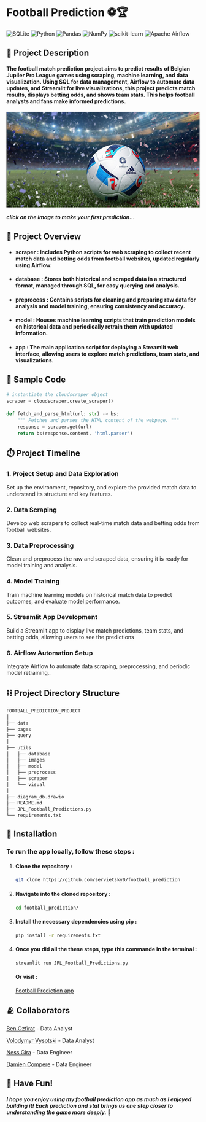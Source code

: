 #  Football Prediction ⚽🏆


![SQLite](https://img.shields.io/badge/sqlite-%2307405e.svg?style=for-the-badge&logo=sqlite&logoColor=white)
![Python](https://img.shields.io/badge/python-3670A0?style=for-the-badge&logo=python&logoColor=ffdd54)
![Pandas](https://img.shields.io/badge/pandas-%23150458.svg?style=for-the-badge&logo=pandas&logoColor=white)
![NumPy](https://img.shields.io/badge/numpy-%23013243.svg?style=for-the-badge&logo=numpy&logoColor=white)
![scikit-learn](https://img.shields.io/badge/scikit--learn-%23F7931E.svg?style=for-the-badge&logo=scikit-learn&logoColor=white)
![Apache Airflow](https://img.shields.io/badge/Apache%20Airflow-017CEE?style=for-the-badge&logo=Apache%20Airflow&logoColor=white)


## 📜 Project Description
#### The football match prediction project aims to predict results of Belgian Jupiler Pro League games using scraping, machine learning, and data visualization. Using SQL for data management, Airflow to automate data updates, and Streamlit for live visualizations, this project predicts match results, displays betting odds, and shows team stats. This helps football analysts and fans make informed predictions. ####

[![N|Solid](utils/images/football.png "vivino")](https://footballpredict.streamlit.app/)

***click on the image to make your first prediction...***

## 👀 Project Overview 

- #### scraper : Includes Python scripts for web scraping to collect recent match data and betting odds from football websites, updated regularly using Airflow.

- #### database : Stores both historical and scraped data in a structured format, managed through SQL, for easy querying and analysis. 

- #### preprocess : Contains scripts for cleaning and preparing raw data for analysis and model training, ensuring consistency and accuracy.

- #### model : Houses machine learning scripts that train prediction models on historical data and periodically retrain them with updated information. 

- #### app : The main application script for deploying a Streamlit web interface, allowing users to explore match predictions, team stats, and visualizations.



## 🤖 Sample Code 
```python
# instantiate the cloudscraper object
scraper = cloudscraper.create_scraper()

def fetch_and_parse_html(url: str) -> bs:
    """ Fetches and parses the HTML content of the webpage. """ 
    response = scraper.get(url)
    return bs(response.content, 'html.parser')
```

## ⏱️ Project Timeline 

### 1. Project Setup and Data Exploration

Set up the environment, repository, and explore the provided match data to understand its structure and key features.

### 2. Data Scraping

Develop web scrapers to collect real-time match data and betting odds from football websites.

### 3. Data Preprocessing

Clean and preprocess the raw and scraped data, ensuring it is ready for model training and analysis.

### 4. Model Training

Train machine learning models on historical match data to predict outcomes, and evaluate model performance.

### 5. Streamlit App Development

Build a Streamlit app to display live match predictions, team stats, and betting odds, allowing users to see the predictions

### 6. Airflow Automation Setup

Integrate Airflow to automate data scraping, preprocessing, and periodic model retraining..

## ⛓️ Project Directory Structure 

```plaintext
FOOTBALL_PREDICTION_PROJECT
│
├── data
├── pages
├── query
│
├── utils
│   ├── database
│   ├── images
│   ├── model
│   ├── preprocess
│   ├── scraper
│   └── visual
│
├── diagram_db.drawio
├── README.md
├── JPL_Football_Predictions.py
└── requirements.txt

```
   

## 🔧  Installation

### To run the app locally, follow these steps :

1. #### Clone the repository :

    
    ```sh
    git clone https://github.com/servietsky0/football_prediction
    ```
    

2. #### Navigate into the cloned repository :

    
    ```sh
    cd football_prediction/ 
    ```


3. #### Install the necessary dependencies using pip :

    
    ```sh
    pip install -r requirements.txt
    ```
    

4. #### Once you did all the these steps, type this commande in the terminal :

   ```sh
   streamlit run JPL_Football_Predictions.py
   ```
      
    #### Or visit :
    [Football Prediction app](https://footballpredict.streamlit.app/) 

## 🫂 Collaborators 
[Ben Ozfirat](https://github.com/benozfirat) - Data Analyst

[Volodymyr Vysotski](https://github.com/vvvladimir65) - Data Analyst

[Ness Gira](https://github.com/ness015618) - Data Engineer

[Damien Compere](https://github.com/servietsky0) - Data Engineer

## 🎉 Have Fun!

#### *I hope you enjoy using my football prediction app as much as I enjoyed building it! Each prediction and stat brings us one step closer to understanding the game more deeply.* 🚀